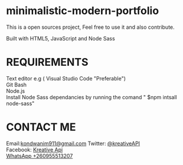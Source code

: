 # minimalistic-modern-portfolio

This is a open sources project, Feel free to use it and also contribute.

Built with HTML5, JavaScript and Node Sass

<h1> REQUIREMENTS </h1>
Text editor e.g ( Visual Studio Code "Preferable")
<br>
Git Bash
<br>
Node.js
<br>
Install Node Sass dependancies by running the comand " $npm intsall node-sass"

<h1>CONTACT ME</h1>

Email:kondwanim911@gmail.com
Twitter: <a href="https://www.twitter.com/kreativeAPI">@kreativeAPI</a>
<br>
Facebook: <a href="web.facebook.com/kondyhm">Kreative Api
  <br>
WhatsApp +260955513207
